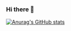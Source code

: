 ### Hi there 👋

[![Anurag's GitHub stats](https://github-readme-stats.vercel.app/api?username=jshsakura&count_private=true)](https://github.com/anuraghazra/github-readme-stats)

<!--
**jshsakura/jshsakura** is a ✨ _special_ ✨ repository because its `README.md` (this file) appears on your GitHub profile.

Here are some ideas to get you started:

- 🔭 I’m currently working on ...
- 🌱 I’m currently learning ...
- 👯 I’m looking to collaborate on ...
- 🤔 I’m looking for help with ...
- 💬 Ask me about ...
- 📫 How to reach me: ...
- 😄 Pronouns: ...
- ⚡ Fun fact: ...
-->
